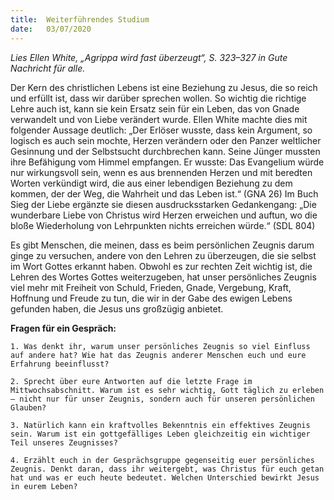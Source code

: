 ```yaml
---
title:  Weiterführendes Studium
date:   03/07/2020
---
```


_Lies Ellen White, „Agrippa wird fast überzeugt“, S. 323–327 in Gute Nachricht für alle._

Der Kern des christlichen Lebens ist eine Beziehung zu Jesus, die so reich und erfüllt ist, dass wir darüber sprechen wollen. So wichtig die richtige Lehre auch ist, kann sie kein Ersatz sein für ein Leben, das von Gnade verwandelt und von Liebe verändert wurde. Ellen White machte dies mit folgender Aussage deutlich: „Der Erlöser wusste, dass kein Argument, so logisch es auch sein mochte, Herzen verändern oder den Panzer weltlicher Gesinnung und der Selbstsucht durchbrechen kann. Seine Jünger mussten ihre Befähigung vom Himmel empfangen. Er wusste: Das Evangelium würde nur wirkungsvoll sein, wenn es aus brennenden Herzen und mit beredten Worten verkündigt wird, die aus einer lebendigen Beziehung zu dem kommen, der der Weg, die Wahrheit und das Leben ist.“ (GNA 26) Im Buch Sieg der Liebe ergänzte sie diesen ausdrucksstarken Gedankengang: „Die wunderbare Liebe von Christus wird Herzen erweichen und auftun, wo die bloße Wiederholung von Lehrpunkten nichts erreichen würde.“ (SDL 804)

Es gibt Menschen, die meinen, dass es beim persönlichen Zeugnis darum ginge zu versuchen, andere von den Lehren zu überzeugen, die sie selbst im Wort Gottes erkannt haben. Obwohl es zur rechten Zeit wichtig ist, die Lehren des Wortes Gottes weiterzugeben, hat unser persönliches Zeugnis viel mehr mit Freiheit von Schuld, Frieden, Gnade, Vergebung, Kraft, Hoffnung und Freude zu tun, die wir in der Gabe des ewigen Lebens gefunden haben, die Jesus uns großzügig anbietet.

**Fragen für ein Gespräch:**

`1. Was denkt ihr, warum unser persönliches Zeugnis so viel Einfluss auf andere hat? Wie hat das Zeugnis anderer Menschen euch und eure Erfahrung beeinflusst?`

`2. Sprecht über eure Antworten auf die letzte Frage im Mittwochsabschnitt. Warum ist es sehr wichtig, Gott täglich zu erleben – nicht nur für unser Zeugnis, sondern auch für unseren persönlichen Glauben?`

`3. Natürlich kann ein kraftvolles Bekenntnis ein effektives Zeugnis sein. Warum ist ein gottgefälliges Leben gleichzeitig ein wichtiger Teil unseres Zeugnisses?`

`4. Erzählt euch in der Gesprächsgruppe gegenseitig euer persönliches Zeugnis. Denkt daran, dass ihr weitergebt, was Christus für euch getan hat und was er euch heute bedeutet. Welchen Unterschied bewirkt Jesus in eurem Leben?`
